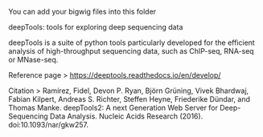 
You can add your bigwig files into this folder

deepTools: tools for exploring deep sequencing data

deepTools is a suite of python tools particularly developed for the efficient analysis of high-throughput sequencing data, such as ChIP-seq, RNA-seq or MNase-seq.

Reference page > https://deeptools.readthedocs.io/en/develop/

Citation > Ramírez, Fidel, Devon P. Ryan, Björn Grüning, Vivek Bhardwaj, Fabian Kilpert, Andreas S. Richter, Steffen Heyne, Friederike Dündar, and Thomas Manke. deepTools2: A next Generation Web Server for Deep-Sequencing Data Analysis. Nucleic Acids Research (2016). doi:10.1093/nar/gkw257.
